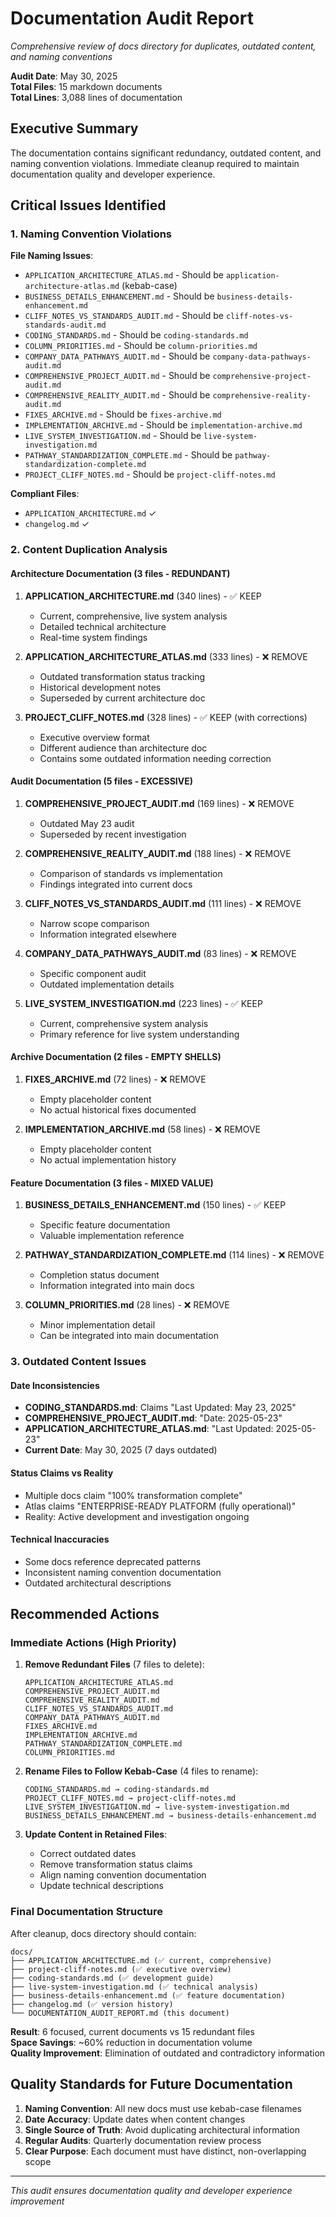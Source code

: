 # Documentation Audit Report
*Comprehensive review of docs directory for duplicates, outdated content, and naming conventions*

**Audit Date**: May 30, 2025  
**Total Files**: 15 markdown documents  
**Total Lines**: 3,088 lines of documentation

## Executive Summary

The documentation contains significant redundancy, outdated content, and naming convention violations. Immediate cleanup required to maintain documentation quality and developer experience.

## Critical Issues Identified

### 1. Naming Convention Violations

**File Naming Issues**:
- `APPLICATION_ARCHITECTURE_ATLAS.md` - Should be `application-architecture-atlas.md` (kebab-case)
- `BUSINESS_DETAILS_ENHANCEMENT.md` - Should be `business-details-enhancement.md`
- `CLIFF_NOTES_VS_STANDARDS_AUDIT.md` - Should be `cliff-notes-vs-standards-audit.md`
- `CODING_STANDARDS.md` - Should be `coding-standards.md`
- `COLUMN_PRIORITIES.md` - Should be `column-priorities.md`
- `COMPANY_DATA_PATHWAYS_AUDIT.md` - Should be `company-data-pathways-audit.md`
- `COMPREHENSIVE_PROJECT_AUDIT.md` - Should be `comprehensive-project-audit.md`
- `COMPREHENSIVE_REALITY_AUDIT.md` - Should be `comprehensive-reality-audit.md`
- `FIXES_ARCHIVE.md` - Should be `fixes-archive.md`
- `IMPLEMENTATION_ARCHIVE.md` - Should be `implementation-archive.md`
- `LIVE_SYSTEM_INVESTIGATION.md` - Should be `live-system-investigation.md`
- `PATHWAY_STANDARDIZATION_COMPLETE.md` - Should be `pathway-standardization-complete.md`
- `PROJECT_CLIFF_NOTES.md` - Should be `project-cliff-notes.md`

**Compliant Files**:
- `APPLICATION_ARCHITECTURE.md` ✓
- `changelog.md` ✓

### 2. Content Duplication Analysis

#### Architecture Documentation (3 files - REDUNDANT)
1. **APPLICATION_ARCHITECTURE.md** (340 lines) - ✅ KEEP
   - Current, comprehensive, live system analysis
   - Detailed technical architecture
   - Real-time system findings

2. **APPLICATION_ARCHITECTURE_ATLAS.md** (333 lines) - ❌ REMOVE
   - Outdated transformation status tracking
   - Historical development notes
   - Superseded by current architecture doc

3. **PROJECT_CLIFF_NOTES.md** (328 lines) - ✅ KEEP (with corrections)
   - Executive overview format
   - Different audience than architecture doc
   - Contains some outdated information needing correction

#### Audit Documentation (5 files - EXCESSIVE)
1. **COMPREHENSIVE_PROJECT_AUDIT.md** (169 lines) - ❌ REMOVE
   - Outdated May 23 audit
   - Superseded by recent investigation

2. **COMPREHENSIVE_REALITY_AUDIT.md** (188 lines) - ❌ REMOVE 
   - Comparison of standards vs implementation
   - Findings integrated into current docs

3. **CLIFF_NOTES_VS_STANDARDS_AUDIT.md** (111 lines) - ❌ REMOVE
   - Narrow scope comparison
   - Information integrated elsewhere

4. **COMPANY_DATA_PATHWAYS_AUDIT.md** (83 lines) - ❌ REMOVE
   - Specific component audit
   - Outdated implementation details

5. **LIVE_SYSTEM_INVESTIGATION.md** (223 lines) - ✅ KEEP
   - Current, comprehensive system analysis
   - Primary reference for live system understanding

#### Archive Documentation (2 files - EMPTY SHELLS)
1. **FIXES_ARCHIVE.md** (72 lines) - ❌ REMOVE
   - Empty placeholder content
   - No actual historical fixes documented

2. **IMPLEMENTATION_ARCHIVE.md** (58 lines) - ❌ REMOVE
   - Empty placeholder content
   - No actual implementation history

#### Feature Documentation (3 files - MIXED VALUE)
1. **BUSINESS_DETAILS_ENHANCEMENT.md** (150 lines) - ✅ KEEP
   - Specific feature documentation
   - Valuable implementation reference

2. **PATHWAY_STANDARDIZATION_COMPLETE.md** (114 lines) - ❌ REMOVE
   - Completion status document
   - Information integrated into main docs

3. **COLUMN_PRIORITIES.md** (28 lines) - ❌ REMOVE
   - Minor implementation detail
   - Can be integrated into main documentation

### 3. Outdated Content Issues

#### Date Inconsistencies
- **CODING_STANDARDS.md**: Claims "Last Updated: May 23, 2025"
- **COMPREHENSIVE_PROJECT_AUDIT.md**: "Date: 2025-05-23"
- **APPLICATION_ARCHITECTURE_ATLAS.md**: "Last Updated: 2025-05-23"
- **Current Date**: May 30, 2025 (7 days outdated)

#### Status Claims vs Reality
- Multiple docs claim "100% transformation complete"
- Atlas claims "ENTERPRISE-READY PLATFORM (fully operational)"
- Reality: Active development and investigation ongoing

#### Technical Inaccuracies
- Some docs reference deprecated patterns
- Inconsistent naming convention documentation
- Outdated architectural descriptions

## Recommended Actions

### Immediate Actions (High Priority)

1. **Remove Redundant Files** (7 files to delete):
   ```
   APPLICATION_ARCHITECTURE_ATLAS.md
   COMPREHENSIVE_PROJECT_AUDIT.md
   COMPREHENSIVE_REALITY_AUDIT.md
   CLIFF_NOTES_VS_STANDARDS_AUDIT.md
   COMPANY_DATA_PATHWAYS_AUDIT.md
   FIXES_ARCHIVE.md
   IMPLEMENTATION_ARCHIVE.md
   PATHWAY_STANDARDIZATION_COMPLETE.md
   COLUMN_PRIORITIES.md
   ```

2. **Rename Files to Follow Kebab-Case** (4 files to rename):
   ```
   CODING_STANDARDS.md → coding-standards.md
   PROJECT_CLIFF_NOTES.md → project-cliff-notes.md
   LIVE_SYSTEM_INVESTIGATION.md → live-system-investigation.md
   BUSINESS_DETAILS_ENHANCEMENT.md → business-details-enhancement.md
   ```

3. **Update Content in Retained Files**:
   - Correct outdated dates
   - Remove transformation status claims
   - Align naming convention documentation
   - Update technical descriptions

### Final Documentation Structure

After cleanup, docs directory should contain:
```
docs/
├── APPLICATION_ARCHITECTURE.md (✅ current, comprehensive)
├── project-cliff-notes.md (✅ executive overview)
├── coding-standards.md (✅ development guide)
├── live-system-investigation.md (✅ technical analysis)
├── business-details-enhancement.md (✅ feature documentation)
├── changelog.md (✅ version history)
└── DOCUMENTATION_AUDIT_REPORT.md (this document)
```

**Result**: 6 focused, current documents vs 15 redundant files  
**Space Savings**: ~60% reduction in documentation volume  
**Quality Improvement**: Elimination of outdated and contradictory information

## Quality Standards for Future Documentation

1. **Naming Convention**: All new docs must use kebab-case filenames
2. **Date Accuracy**: Update dates when content changes
3. **Single Source of Truth**: Avoid duplicating architectural information
4. **Regular Audits**: Quarterly documentation review process
5. **Clear Purpose**: Each document must have distinct, non-overlapping scope

---

*This audit ensures documentation quality and developer experience improvement*